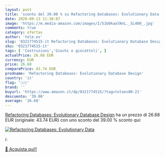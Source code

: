 ```yaml
---
layout: post
title: 'sconto del 39.00 % su Refactoring Databases: Evolutionary Data  '
date: 2020-09-13 11:38:07
image: 'https://m.media-amazon.com/images/I/51b0kaalNnL._SL400_.jpg'
comments: true
category: ofertas
author: 'tole.es'
slug: '0321774515-it Refactoring Databases: Evolutionary Database Design'
sku: '0321774515-it'
tags: [ 'Costruzioni','Giochi e giocattoli', ]
actualPrice: 26.68 EUR
currency: EUR
price: 26.68
comparePrice: 43.74 EUR
prodname: 'Refactoring Databases: Evolutionary Database Design'
country: 'it'
flag: '🇮🇹'
brand: ''
buyurl: 'https://www.amazon.it/dp/0321774515/?tag=tolees00-21'
descuento: '39.00'
average: '26.68'
---
```


[Refactoring Databases: Evolutionary Database Design](https://www.amazon.it/dp/0321774515/?tag=tolees00-21) ha un prezzo di 26.68 EUR (originale: 43.74 EUR) con uno sconto del 39.00 % sconto qui:

[![Refactoring Databases: Evolutionary Data](https://m.media-amazon.com/images/I/51b0kaalNnL._SL400_.jpg)](https://www.amazon.it/dp/0321774515/?tag=tolees00-21)

ℹ️:


[🛒 Acquista qui!!](https://www.amazon.it/dp/0321774515/?tag=tolees00-21)

